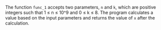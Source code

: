 The function `func_1` accepts two parameters, `n` and `k`, which are positive integers such that 1 ≤ n ≤ 10^9 and 0 ≤ k ≤ 8. The program calculates a value based on the input parameters and returns the value of `x` after the calculation.